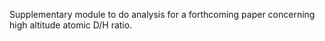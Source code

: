 Supplementary module to do analysis for a forthcoming paper concerning high altitude atomic D/H ratio.
